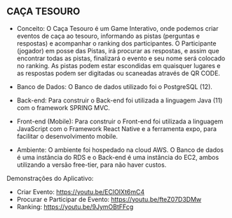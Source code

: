 ## CAÇA TESOURO

- Conceito: O Caça Tesouro é um Game Interativo, onde podemos criar eventos de caça ao tesouro, informando as pistas (perguntas e respostas) e acompanhar o ranking dos participantes. O Participante (jogador) em posse das Pistas, irá procurar as respostas, e assim que encontrar todas as pistas, finalizará o evento e seu nome será colocado no ranking. As pistas podem estar escondidas em quaisquer lugares e as respostas podem ser digitadas ou scaneadas através de QR CODE.

- Banco de Dados: O Banco de dados utilizado foi o PostgreSQL (12).
- Back-end: Para construir o Back-end foi utilizada a linguagem Java (11) com o framework SPRING MVC.
- Front-end (Mobile): Para construir o Front-end foi utilizada a linguagem JavaScript com o Framework React Native e a ferramenta expo, para facilitar o desenvolvimento mobile.

- Ambiente: O ambiente foi hospedado na cloud AWS. O Banco de dados é uma instância do RDS e o Back-end é uma instância do EC2, ambos utilizando a versão free-tier, para não haver custos.


Demonstrações do Aplicativo:

- Criar Evento: https://youtu.be/EClOIXt6mC4
- Procurar e Participar de Evento: https://youtu.be/fteZ07D3DMw
- Ranking: https://youtu.be/9JymOBtFFcg
